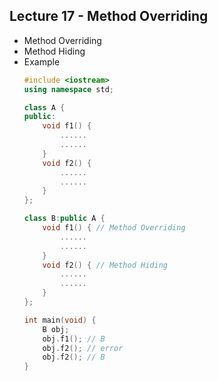 ## Lecture 17 - Method Overriding
* Method Overriding
* Method Hiding
* Example
    ```c++
    #include <iostream>
    using namespace std;

    class A {
    public:
        void f1() {
            ......
            ......
        }
        void f2() {
            ......
            ......
        }
    };

    class B:public A {
        void f1() { // Method Overriding
            ......
            ......
        }
        void f2() { // Method Hiding
            ......
            ......
        }
    };

    int main(void) {
        B obj;
        obj.f1(); // B
        obj.f2(); // error
        obj.f2(); // B
    }
    ```